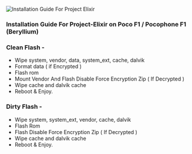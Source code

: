 ![Installation Guide For Project Elixir](https://i.imgur.com/3UmK6nS.png "Installation")

### Installation Guide For Project-Elixir on Poco F1 / Pocophone F1 (Beryllium)

### Clean Flash - 
- Wipe system, vendor, data, system_ext, cache, dalvik
- Format data ( if Encrypted )
- Flash rom
- Mount Vendor And Flash Disable Force Encryption Zip ( If Decrypted )
- Wipe cache and dalvik cache
- Reboot & Enjoy.

### Dirty Flash - 
- Wipe system, system_ext, vendor, cache, dalvik
- Flash Rom 
- Flash Disable Force Encryption Zip ( If Decrypted )
- Wipe cache and dalvik cache
- Reboot & Enjoy.
